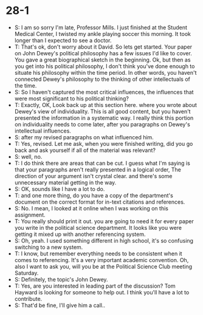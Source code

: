 # 28-1
+ S: I am so sorry I'm late, Professor Mills. I just finished at the Student Medical Center, I twisted my ankle playing soccer this morning. It took longer than I expected to see a doctor.
+ T: That's ok, don't worry about it David. So lets get started. Your paper on John Dewey's political philosophy has a few issues I'd like to cover. You gave a great biographical sketch in the beginning. Ok, but then as you get into his political philosophy, I don't think you've done enough to situate his philosophy within the time period. In other words, you haven't connected Dewey's philosophy to the thinking of other intellectuals of the time.
+ S: So I haven't captured the most critical influences, the influences that were most significant to his political thinking?
+ T: Exactly, OK, Look back up at this section here. where you wrote about Dewey's view of individuality. This is all good content, but you haven't presented the information in a systematic way. I really think this portion on individuality needs to come later, after you paragraphs on Dewey's intellectual influences.
+ S: after my revised paragraphs on what influenced him.
+ T: Yes, revised. Let me ask, when you were finished writing, did you go back and ask yourself if all of the material was relevant?
+ S: well, no.
+ T: I do think there are areas that can be cut. I guess what I'm saying is that your paragraphs aren't really presented in a logical order, The direction of your argument isn't crystal clear. and there's some unnecessary material getting in the way.
+ S: OK, sounds like I have a lot to do.
+ T: and one more thing, do you have a copy of the department's document on the correct format for in-text citations and references.
+ S: No. I mean, I looked at it online when I was working on this assignment.
+ T: You really should print it out. you are going to need it for every paper you write in the political science department. It looks like you were getting it mixed up with another referencing system.
+ S: Oh, yeah. I used something different in high school, it's so confusing switching to a new system.
+ T: I know, but remember everything needs to be consistent when it comes to referencing. It's a very important academic convention. Oh, also I want to ask you, will you be at the Political Science Club meeting Saturday.
+ S: Definitely, the topic's John Dewey.
+ T: Yes, are you interested in leading part of the discussion? Tom Hayward is looking for someone to help out. I think you'll have a lot to contribute.
+ S: That'd be fine, I'll give him a call..